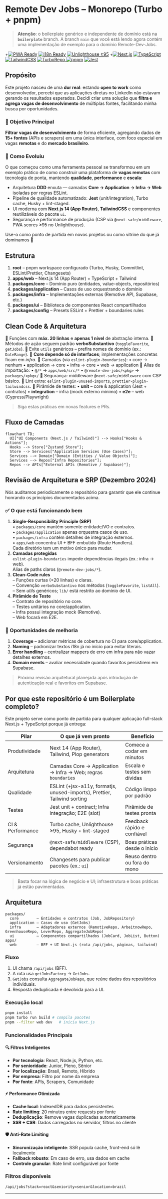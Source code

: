 # Remote Dev Jobs – Monorepo (Turbo + pnpm)

> **Atenção**: o boilerplate genérico e independente de domínio está na **`boilerplate`** branch. A branch `main` que você está lendo agora contém uma implementação de exemplo para o domínio Remote-Dev-Jobs.

+[![PWA Ready](https://img.shields.io/badge/PWA-ready-brightgreen)](https://web.dev/measure/) [![i18n Ready](https://img.shields.io/badge/i18n-ready-blue)]() [![Unlighthouse ≥95](https://img.shields.io/badge/Unlighthouse-%E2%89%A595-success)]() +[![Next.js](https://img.shields.io/badge/Next.js-14-black?logo=nextdotjs)](https://nextjs.org) [![TypeScript](https://img.shields.io/badge/TypeScript-5.3-blue?logo=typescript)](https://www.typescriptlang.org) [![TailwindCSS](https://img.shields.io/badge/TailwindCSS-3.4-06B6D4?logo=tailwindcss)](https://tailwindcss.com) [![TurboRepo](https://img.shields.io/badge/TurboRepo-build-black?logo=vercel) ](https://turbo.build/repo) [![pnpm](https://img.shields.io/badge/pnpm-workspaces-F69220?logo=pnpm)](https://pnpm.io) [![Jest](https://img.shields.io/badge/Jest-testing-C21325?logo=jest)](https://jestjs.io)

## Propósito

Este projeto nasceu de uma **dor real**: estando **open to work** como desenvolvedor, percebi que as aplicações diretas no LinkedIn não estavam gerando os resultados esperados. Decidi criar uma solução que **filtra e agrega vagas de desenvolvimento** de múltiplas fontes, facilitando minha busca por oportunidades.

### 🎯 Objetivo Principal

**Filtrar vagas de desenvolvimento** de forma eficiente, agregando dados de **15+ fontes** (APIs e scrapers) em uma única interface, com foco especial em vagas **remotas** e do **mercado brasileiro**.

### 🚀 Como Evoluiu

O que começou como uma ferramenta pessoal se transformou em um exemplo prático de como construir uma plataforma de **vagas remotas** com tecnologia de ponta, mantendo **qualidade**, **performance** e **escala**:

- Arquitetura **DDD** enxuta — camadas **Core → Application → Infra → Web** isoladas por regras ESLint.
- Pipeline de qualidade automatizado: **Jest** (unit/integration), Turbo cache, Husky + lint-staged.
- UI moderna com **Next.js 14 (App Router)**, **TailwindCSS** e componentes reutilizáveis do pacote `ui`.
- Segurança e performance de produção (CSP via `@next-safe/middleware`, PWA scores ≥95 no Unlighthouse).

Use-o como ponto de partida em novos projetos ou como vitrine do que já dominamos 🚀

## Estrutura

1. **root** – pnpm workspace configurado (Turbo, Husky, Commitlint, ESLint/Prettier, Changesets)
2. **apps/web** – Next.js 14 (App Router) + TypeScript + Tailwind
3. **packages/core** – Domínio puro (entidades, value-objects, repositórios)
4. **packages/application** – Casos de uso orquestrando o domínio
5. **packages/infra** – Implementações externas (Remotive API, Supabase, etc.)
6. **packages/ui** – Biblioteca de componentes React compartilhados
7. **packages/config** – Presets ESLint + Prettier + boundaries rules

## Clean Code & Arquitetura

🔹 Funções com **máx. 20 linhas** e **apenas 1 nível** de abstração interna.
🔹 Métodos de ação seguem padrão **verboSubstantivo** (`toggleFavorite`, `getJobs`).
🔹 Evite `utils` genéricos – prefira nomes de domínio (ex.: `DateRange`).
🔹 **Core depende só de interfaces**; implementações concretas ficam em _infra_.
🔹 Camadas (via `eslint-plugin-boundaries`):
• core → nenhum
• application → core
• infra → core
• web → application
🔹 Alias de importação:
• `@/*` → `apps/web/src/*`
• `@remote-dev-jobs/<pkg>` → `packages/<pkg>/`
🔹 Segurança: middleware `@next-safe/middleware` com CSP básico.
🔹 Lint extra: `eslint-plugin-unused-imports`, `prettier-plugin-tailwindcss`.
🔹 Pirâmide de testes:
• **unit** – core & application (Jest + contratos)
• **integration** – infra (mock externo mínimo)
• **e2e** – web (Cypress/Playwright)

> Siga estas práticas em novas features e PRs.

## Fluxo de Camadas

```mermaid
flowchart TD;
  UI["UI Components (Next.js / Tailwind)"] --> Hooks["Hooks & Actions"];
  Hooks --> Store["Zustand Store"];
  Store --> Services["Application Services (Use Cases)"];
  Services --> Domain["Domain (Entities / Value Objects)"];
  Services --> Repos["Infra Repositories"];
  Repos --> APIs["External APIs (Remotive / Supabase)"];
```

## Revisão de Arquitetura e SRP (Dezembro 2024)

Nós auditamos periodicamente o repositório para garantir que ele continue honrando os princípios documentados acima.

### ✅ O que está funcionando bem

1. **Single-Responsibility Principle (SRP)**  
   • `packages/core` mantém somente entidade/VO e contratos.  
   • `packages/application` apenas orquestra casos de uso.  
   • `packages/infra` contém detalhes de integração externos.  
   • `apps/web` concentra UI + BFF embutido (Route Handlers).  
   Cada diretório tem um motivo único para mudar.
2. **Camadas protegidas**  
   `eslint-plugin-boundaries` impede dependências ilegais (ex.: infra → web).  
   Alias de paths claros (`@remote-dev-jobs/*`).
3. **Clean-Code rules**  
   – Funções curtas (<20 linhas) e claras.  
   – Convenção `verboSubstantivo` nos métodos (`toggleFavorite`, `listAll`).  
   – Sem _utils_ genéricos; `lib/` está restrito ao domínio de UI.
4. **Pirâmide de Teste**  
   – Contrato de repositório no core.  
   – Testes unitários no core/application.  
   – Infra possui integração mock (Remotive).  
   – Web focará em E2E.

### 🚧 Oportunidades de melhoria

1. **Coverage** – adicionar métricas de cobertura no CI para core/application.
2. **Naming** – padronizar textos i18n já no início para evitar literais.
3. **Error handling** – centralizar mappers de erro em infra para não vazar detalhes externos.
4. **Domain events** – avaliar necessidade quando favoritos persistirem em Supabase.

> Próxima revisão arquitetural planejada após introdução de autenticação real e favoritos em Supabase.

## Por que este repositório é um Boilerplate completo?

Este projeto serve como ponto de partida para qualquer aplicação full-stack Next.js + TypeScript porque já entrega:

| Pilar            | O que já vem pronto                                                      | Benefício                    |
| ---------------- | ------------------------------------------------------------------------ | ---------------------------- |
| Produtividade    | Next 14 (App Router), Tailwind, Plop generators                          | Comece a codar em minutos    |
| Arquitetura      | Camadas Core → Application → Infra → Web; regras `boundaries`            | Escala e testes sem dívidas  |
| Qualidade        | ESLint (+jsx-a11y, formatjs, unused-imports), Prettier, Tailwind sorting | Código limpo por padrão      |
| Testes           | Jest unit + contract; Infra integração; E2E (slot)                       | Pirâmide de testes pronta    |
| CI & Performance | Turbo cache, Unlighthouse ≥95, Husky + lint-staged                       | Feedback rápido e confiável  |
| Segurança        | `@next-safe/middleware` (CSP), dependabot ready                          | Boas práticas desde o início |
| Versionamento    | Changesets para publicar pacotes (ex.: `ui`)                             | Reuso dentro ou fora do mono |

> Basta focar na lógica de negócio e UI; infraestrutura e boas práticas já estão pavimentadas.

## Arquitetura

```
packages/
  core        – Entidades e contratos (Job, JobRepository)
  application – Casos de uso (GetJobs)
  infra       – Adaptadores externos (RemotiveRepo, ArbeitnowRepo, GreenhouseRepo, LeverRepo, AggregateJobRepo)
  ui          – Componentes compartilhados (JobCard, JobList, Button)
apps/
  web         – BFF + UI Next.js (rota /api/jobs, páginas, tailwind)
```

### Fluxo

1. UI chama `/api/jobs` (BFF).
2. A rota usa `getJobsFactory` → `GetJobs`.
3. `GetJobs` consulta `AggregateJobRepo`, que reúne dados dos repositórios individuais.
4. Resposta deduplicada é devolvida para a UI.

### Execução local

```bash
pnpm install
pnpm turbo run build # compila pacotes
pnpm --filter web dev   # inicia Next.js
```

### Funcionalidades Principais

#### 🔍 Filtros Inteligentes

- **Por tecnologia**: React, Node.js, Python, etc.
- **Por senioridade**: Junior, Pleno, Sênior
- **Por localização**: Brasil, Remoto, Híbrido
- **Por empresa**: Filtro por nome da empresa
- **Por fonte**: APIs, Scrapers, Comunidade

#### ⚡ Performance Otimizada

- **Cache local**: IndexedDB para dados persistentes
- **Rate limiting**: 20 minutos entre requests por fonte
- **Deduplicação**: Remove vagas duplicadas automaticamente
- **SSR + CSR**: Dados carregados no servidor, filtros no cliente

#### 🛡️ Anti-Rate Limiting

- **Sincronização inteligente**: SSR popula cache, front-end só lê localmente
- **Fallback robusto**: Em caso de erro, usa dados em cache
- **Controle granular**: Rate limit configurável por fonte

### Filtros disponíveis

`/api/jobs?stack=react&seniority=senior&location=brazil`

---
